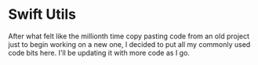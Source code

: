 # Swift Utils

After what felt like the millionth time copy pasting code from an old project just to begin working on a new one, I decided to put all my commonly used code bits here. I'll be updating it with more code as I go.
